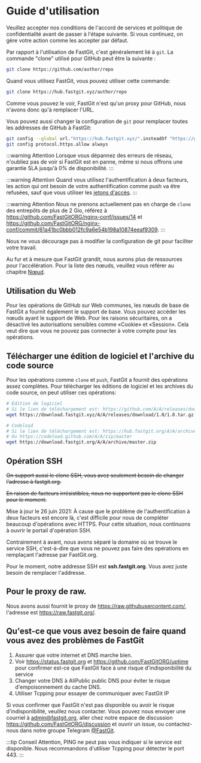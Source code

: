 # Guide d'utilisation

Veuillez accepter nos conditions de l'accord de services et politique de confidentialité avant de passer à l'étape suivante. Si vous continuez, on gère votre action comme les accepter par défaut.

Par rapport à l'utilisation de FastGit, c'est généralement lié à `git`. La commande "clone" utilisé pour GitHub peut être la suivante :

```bash
git clone https://github.com/author/repo
```

Quand vous utilisez FastGit, vous pouvez utiliser cette commande:

```bash
git clone https://hub.fastgit.xyz/author/repo
```

Comme vous pouvez le voir, FastGit n'est qu'un proxy pour GitHub, nous n'avons donc qu'à remplacer l'URL.

Vous pouvez aussi changer la configuration de `git` pour remplacer toutes les addresses de GitHub à FastGit:

```bash
git config --global url."https://hub.fastgit.xyz/".insteadOf "https://github.com/"
git config protocol.https.allow always
```

:::warning Attention
Lorsque vous dépannez des erreurs de réseau, n'oubliez pas de voir si FastGit est en panne, même si nous offrons une garantie SLA jusqu'à 0% de disponibilité.
:::

:::warning Attention
Quand vous utilisez l'authentification à deux facteurs, les action qui ont besoin de votre authentification comme push va être refusées, sauf que vous utiliser les [jetons d'accès](https://github.com/settings/tokens).
:::

:::warning Attention
Nous ne prenons actuellement pas en charge de `clone` des entrepôts de plus de 2 Gio, référez à <https://github.com/FastGitORG/nginx-conf/issues/14> et <https://github.com/FastGitORG/nginx-conf/commit/61a41bc0bbb012fc9a6e54b198a10874eeaf9309>.
:::

Nous ne vous décourage pas à modifier la configuration de git pour faciliter votre travail.

Au fur et à mesure que FastGit grandit, nous aurons plus de ressources pour l'accélération. Pour la liste des nœuds, veuillez vous référer au chapitre [Nœud](../zh-cn/node.html).

## Utilisation du Web

Pour les opérations de GitHub sur Web communes, les nœuds de base de FastGit a fournit également le support de base. Vous pouvez accéder les nœuds ayant le support de Web. Pour les raisons sécuritaires, on a désactivé les autorisations sensibles comme «Cookie» et «Session». Cela veut dire que vous ne pouvez pas connecter à votre compte pour les opérations.

## Télécharger une édition de logiciel et l'archive du code source

Pour les opérations comme `clone` et `push`, FastGit a fournit des opérations assez complètes. Pour télécharger les éditions de logiciel et les archives du code source, on peut utiliser ces opérations:

```bash
# Édition de logiciel
# Si le lien de téléchargement est: https://github.com/A/A/releases/download/1.0/1.0.tar.gz
wget https://download.fastgit.xyz/A/A/releases/download/1.0/1.0.tar.gz

# Codeload
# Si le lien de téléchargement est: https://hub.fastgit.org/A/A/archive/master.zip
# Ou https://codeload.github.com/A/A/zip/master
wget https://download.fastgit.org/A/A/archive/master.zip
```

## Opération SSH

~~On support aussi le clone SSH, vous avez seulement besoin de changer l'adresse à fastgit.org.~~

~~En raison de facteurs irrésistibles, nous ne supportont pas le clone SSH pour le moment.~~

Mise à jour le 26 juin 2021: À cause que le problème de l'authentification à deux facteurs est encore là, c'est difficile pour nous de compléter beaucoup d'opérations avec HTTPS. Pour cette situation, nous continuons à ouvrir le portail d'opération SSH.

Contrairement à avant, nous avons séparé la domaine où se trouve le service SSH, c'est-à-dire que vous ne pouvez pas faire des opérations en remplaçant l'adresse par FastGit.org.

Pour le moment, notre addresse SSH est **ssh.fastgit.org**. Vous avez juste besoin de remplacer l'addresse.

## Pour le proxy de raw.

Nous avons aussi fournit le proxy de <https://raw.githubusercontent.com/>, l'adresse est <https://raw.fastgit.org/>.

## Qu'est-ce que vous avez besoin de faire quand vous avez des problèmes de FastGit

1. Assurer que votre internet et DNS marche bien.
2. Voir <https://status.fastgit.org> et <https://github.com/FastGitORG/uptime> pour confirmer est-ce que FastGit face à une risque d'indisponibilité du service
3. Changer votre DNS à AliPublic public DNS pour éviter le risque d'empoisonnement du cache DNS.
4. Utiliser Tcpping pour essayer de communiquer avec FastGit IP

Si vous confirmer que FastGit n'est pas disponible ou avoir le risque d'indisponibilité, veuillez nous contacter.
Vous pouvez nous envoyer une courriel à [admin@fastgit.org](mailto:admin@fastgit.org), aller chez notre espace de discussion <https://github.com/FastGitORG/discussion> et ouvrir un issue, ou contactez-nous dans notre groupe Telegram [@FastGit](https://t.me/fastgit).

:::tip Conseil
Attention, PING ne peut pas vous indiquer si le service est disponible. Nous recommandons d'utiliser Tcpping pour détecter le port 443.
:::
